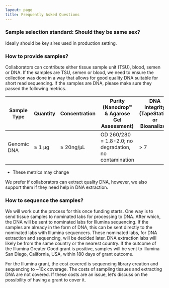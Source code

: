 ```yaml
---
layout: page
title: Frequently Asked Questions
---
```


### Sample selection standard: Should they be same sex?  
Ideally should be key sires used in production setting.

### How to provide samples? 

Collaborators can contribute either tissue sample unit (TSU), blood, semen or DNA. If the samples are TSU, semen or blood, we need to ensure the collection was done in a way that allows for good quality DNA suitable for short read sequencing. If the samples are DNA, please make sure they passed the following metrics.

| Sample Type |  Quantity  | Concentration | Purity (Nanodrop™ & Agarose Gel Assessment)            | DNA Integrity (TapeStation or Bioanalizer) |
|-------------|------------|---------------|--------------------------------------------------------|-----|
| Genomic DNA |     ≥ 1 μg | ≥ 20ng/μL     | OD 260/280 = 1.8-2.0; no degradation, no contamination | > 7 |

* These metrics may change


We prefer if collaborators can extract quality DNA, however, we also support them if they need help in DNA extraction.  

### How to sequence the samples?  

We will work out the process for this once funding starts. One way is to send tissue samples to nominated labs for processing to DNA. After which, the DNA will be sent to nominated labs for Illumina sequencing. If the samples are already in the form of DNA, this can be sent directly to the nominated labs with Illumina sequencers. These nominated labs, for DNA extraction and sequencing, will be decided later. DNA extraction labs will likely be from the same country or the nearest country. If the outcome of the Illumina Greater Good grant is positive, samples will be sent to Illumina San Diego, California, USA, within 180 days of grant outcome. 

For the Illumina grant, the cost covered is sequencing library creation and sequencing to ~10x coverage. The costs of sampling tissues and extracting DNA are not covered. If these costs are an issue, let’s discuss on the possibility of having a grant to cover it. 